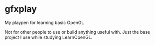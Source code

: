 # gfxplay

My playpen for learning basic OpenGL

Not for other people to use or build anything useful with. Just the
base project I use while studying LearnOpenGL.
